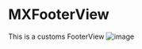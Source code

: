 # MXFooterView
This is a customs FooterView
 ![image](https://github.com/limaoxuan/MXAlertView/blob/master/start.gif)
